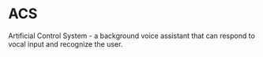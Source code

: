 # ACS
Artificial Control System - a background voice assistant that can respond to vocal input and recognize the user. 
